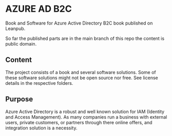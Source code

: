 # AZURE AD B2C

Book and Software for Azure Active Directory B2C book published on Leanpub.

So far the published parts are in the main branch of this repo the content is public domain.

## Content

The project consists of a book and several software solutions. Some of these software solutions might not be open source nor free. See license details in the respective folders.

## Purpose

Azure Active Directory is a robust and well known solution for IAM (Identity and Access Management). As many companies run a business with external users, private customers, or partners through there online offers, and integration solution is a necessity.
